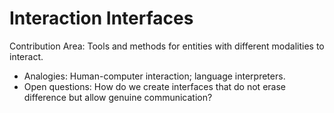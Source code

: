 # Interaction Interfaces

Contribution Area: Tools and methods for entities with different modalities to interact.

- Analogies: Human-computer interaction; language interpreters.
- Open questions: How do we create interfaces that do not erase difference but allow genuine communication?
